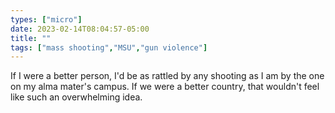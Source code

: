 ```yaml
---
types: ["micro"]
date: 2023-02-14T08:04:57-05:00
title: ""
tags: ["mass shooting","MSU","gun violence"]
---
```

If I were a better person, I'd be as rattled by any shooting as I am by the one on my alma mater's campus. If we were a better country, that wouldn't feel like such an overwhelming idea.
